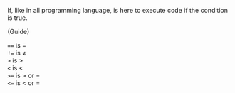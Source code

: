 If, like in all programming language, is here to execute code if the condition is true.

(Guide)

`==` is =\
`!=` is ≠\
`>` is >\
`<` is <\
`>=` is > or =\
`<=` is < or =

